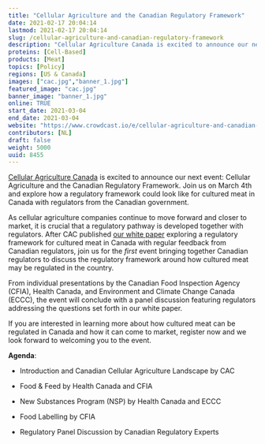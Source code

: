 ```yaml
---
title: "Cellular Agriculture and the Canadian Regulatory Framework"
date: 2021-02-17 20:04:14
lastmod: 2021-02-17 20:04:14
slug: /cellular-agriculture-and-canadian-regulatory-framework
description: "Cellular Agriculture Canada is excited to announce our next event: Cellular Agriculture and the Canadian Regulatory Framework. Join us on March 4th and explore how a regulatory framework could look like for cultured meat in Canada with regulators from the Canadian government."
proteins: [Cell-Based]
products: [Meat]
topics: [Policy]
regions: [US & Canada]
images: ["cac.jpg","banner_1.jpg"]
featured_image: "cac.jpg"
banner_image: "banner_1.jpg"
online: TRUE
start_date: 2021-03-04
end_date: 2021-03-04
website: "https://www.crowdcast.io/e/cellular-agriculture-and-canadian-regulatory-framework/register"
contributors: [NL]
draft: false
weight: 5000
uuid: 8455
---
```

<p dir="ltr"><a href="http://www.cellag.ca/">Cellular Agriculture Canada</a> is excited to announce our next event: Cellular Agriculture and the Canadian Regulatory Framework. Join us on March 4th and explore how a regulatory framework could look like for cultured meat in Canada with regulators from the Canadian government.</p>
<p dir="ltr">As cellular agriculture companies continue to move forward and closer to market, it is crucial that a regulatory pathway is developed together with regulators. After CAC published <a href="https://www.cellag.ca/regulatory-white-paper">our white paper</a> exploring a regulatory framework for cultured meat in Canada with regular feedback from Canadian regulators, join us for the <em>first</em> event bringing together Canadian regulators to discuss the regulatory framework around how cultured meat may be regulated in the country.</p>
<p dir="ltr">From individual presentations by the Canadian Food Inspection Agency (CFIA), Health Canada, and Environment and Climate Change Canada (ECCC), the event will conclude with a panel discussion featuring regulators addressing the questions set forth in our white paper. </p>
<p dir="ltr">If you are interested in learning more about how cultured meat can be regulated in Canada and how it can come to market, register now and we look forward to welcoming you to the event.</p>
<p dir="ltr"><strong>Agenda</strong>:</p>
<ul>
<li dir="ltr">
<p dir="ltr">Introduction and Canadian Cellular Agriculture Landscape by CAC</p>
</li>
<li dir="ltr">
<p dir="ltr">Food & Feed by Health Canada and CFIA</p>
</li>
<li dir="ltr">
<p dir="ltr">New Substances Program (NSP) by Health Canada and ECCC</p>
</li>
<li dir="ltr">
<p dir="ltr">Food Labelling by CFIA</p>
</li>
<li dir="ltr">
<p dir="ltr">Regulatory Panel Discussion by Canadian Regulatory Experts</p>
</li>
</ul>
